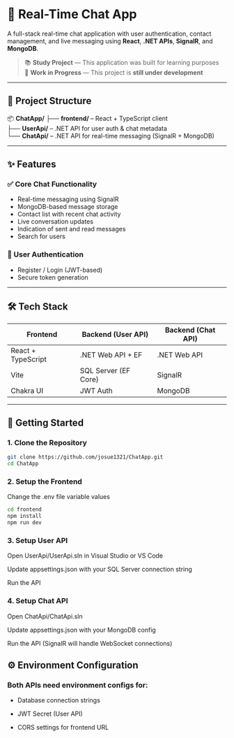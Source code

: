 # 💬 Real-Time Chat App

A full-stack real-time chat application with user authentication, contact management, and live messaging using **React**, **.NET APIs**, **SignalR**, and **MongoDB**.

> 📚️ **Study Project** — This application was built for learning purposes  
> 🚧 **Work in Progress** — This project is **still under development**

---

## 🧩 Project Structure
📦 **ChatApp/**
├── **frontend/** – React + TypeScript client  
├── **UserApi/** – .NET API for user auth & chat metadata  
└── **ChatApi/** – .NET API for real-time messaging (SignalR + MongoDB)

---

## ✨ Features

### ✅ Core Chat Functionality
- Real-time messaging using SignalR
- MongoDB-based message storage
- Contact list with recent chat activity
- Live conversation updates
- Indication of sent and read messages
- Search for users

### 🔐 User Authentication
- Register / Login (JWT-based)
- Secure token generation

---

## 🛠 Tech Stack

| Frontend            | Backend (User API)   | Backend (Chat API)     |
|---------------------|----------------------|-------------------------|
| React + TypeScript  | .NET Web API + EF    | .NET Web API           |
| Vite                | SQL Server (EF Core) | SignalR               |
| Chakra UI           | JWT Auth             | MongoDB                |

---

## 🚀 Getting Started

### 1. Clone the Repository

```bash
git clone https://github.com/josue1321/ChatApp.git
cd ChatApp
```
### 2. Setup the Frontend
Change the .env file variable values

```bash
cd frontend
npm install
npm run dev
```
### 3. Setup User API
Open UserApi/UserApi.sln in Visual Studio or VS Code

Update appsettings.json with your SQL Server connection string

Run the API

### 4. Setup Chat API
Open ChatApi/ChatApi.sln

Update appsettings.json with your MongoDB config

Run the API (SignalR will handle WebSocket connections)

## ⚙️ Environment Configuration
### Both APIs need environment configs for:

- Database connection strings

- JWT Secret (User API)

- CORS settings for frontend URL